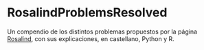 # RosalindProblemsResolved
Un compendio de los distintos problemas propuestos por la página [Rosalind](rosalind.info), con sus explicaciones, en castellano, Python y R.
